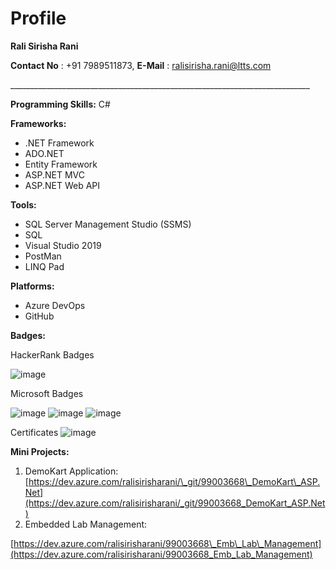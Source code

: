 # Profile
**Rali Sirisha Rani**

**Contact No** : +91 7989511873, **E-Mail** : [ralisirisha.rani@ltts.com](mailto:ralisirisha.rani@ltts.com)

\_\_\_\_\_\_\_\_\_\_\_\_\_\_\_\_\_\_\_\_\_\_\_\_\_\_\_\_\_\_\_\_\_\_\_\_\_\_\_\_\_\_\_\_\_\_\_\_\_\_\_\_\_\_\_\_\_\_\_\_\_\_\_\_\_\_\_\_\_\_\_\_\_\_\_

**Programming Skills:** C#

**Frameworks:**

- .NET Framework
- ADO.NET
- Entity Framework
- ASP.NET MVC
- ASP.NET Web API

**Tools:**

- SQL Server Management Studio (SSMS)
- SQL
- Visual Studio 2019
- PostMan
- LINQ Pad

**Platforms:**

- Azure DevOps
- GitHub

**Badges:**

HackerRank Badges


![image](https://user-images.githubusercontent.com/78849805/112291560-38370b00-8cb6-11eb-9905-21f2d1db3d98.png)


Microsoft Badges


![image](https://user-images.githubusercontent.com/78849805/112291623-48e78100-8cb6-11eb-88d8-66460630e9fa.png)
![image](https://user-images.githubusercontent.com/78849805/112291685-58ff6080-8cb6-11eb-87d8-4094dc47c552.png)
![image](https://user-images.githubusercontent.com/78849805/112291727-63b9f580-8cb6-11eb-8863-48a73ee436ec.png)



Certificates
![image](https://user-images.githubusercontent.com/78849805/112291982-a2e84680-8cb6-11eb-8cba-8e13169ca872.png)




**Mini Projects:**

1. DemoKart Application: [https://dev.azure.com/ralisirisharani/\_git/99003668\_DemoKart\_ASP.Net](https://dev.azure.com/ralisirisharani/_git/99003668_DemoKart_ASP.Net)
2. Embedded Lab Management:

[https://dev.azure.com/ralisirisharani/99003668\_Emb\_Lab\_Management](https://dev.azure.com/ralisirisharani/99003668_Emb_Lab_Management)
